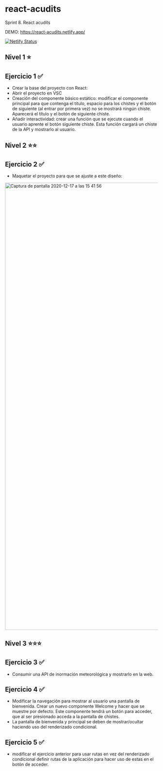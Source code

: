 # react-acudits
Sprint 8. React acudits

DEMO: https://react-acudits.netlify.app/  

[![Netlify Status](https://api.netlify.com/api/v1/badges/5658becf-6499-444d-bb55-5df095a1a315/deploy-status)](https://app.netlify.com/sites/react-acudits/deploys)

## Nivel 1 ⭐
## Ejercicio 1 ✅
* Crear la base del proyecto con React:
* Abrir el proyecto en VSC
* Creación del componente básico estático: modificar el componente principal para que contenga el título, espacio para los chistes y el botón de siguiente (al entrar por primera vez) no se mostrará ningún chiste. Aparecerá el título y el botón de siguiente chiste.
* Añadir interactividad: crear una función que se ejecute cuando el usuario aprente el botón siguiente chiste. Esta función cargará un chiste de la API y mostrarlo al usuario.

## Nivel 2 ⭐⭐
## Ejercicio 2 ✅
* Maquetar el proyecto para que se ajuste a este diseño:

<img width="1469" alt="Captura de pantalla 2020-12-17 a las 15 41 56" src="https://user-images.githubusercontent.com/60387528/111970124-3f65e980-8afb-11eb-9811-814ce0c6d2ae.png">

## Nivel 3 ⭐⭐⭐
## Ejercicio 3 ✅
* Consumir una API de inormación meteorológica y mostrarlo en la web.

## Ejercicio 4 ✅
* Modificar la navegación para mostrar al usuario una pantalla de bienvenida. Crear un nuevo componente Welcome y hacer que se muestre por defecto. Este componente tendrá un botón para acceder, que al ser presionado acceda a la pantalla de chistes.
* La pantalla de bienvenida y principal se deben de mostrar/ocultar haciendo uso del renderizado condicional.

## Ejercicio 5 ✅
* modificar el ejercicio anterior para usar rutas en vez del renderizado condicional definir rutas de la aplicación para hacer uso de estas en el botón de acceder.
